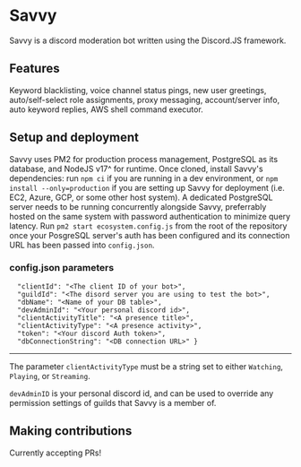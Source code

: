 # Savvy

Savvy is a discord moderation bot written using the Discord.JS framework.

## Features

Keyword blacklisting, voice channel status pings, new user greetings, auto/self-select role assignments, proxy messaging, account/server info, auto keyword replies, AWS shell command executor.

## Setup and deployment

Savvy uses PM2 for production process management, PostgreSQL as its database, and NodeJS v17^ for runtime. Once cloned, install Savvy's dependencies: run `npm ci` if you are running in a dev environment, or `npm install --only=production` if you are setting up Savvy for deployment (i.e. EC2, Azure, GCP, or some other host system). A dedicated PostgreSQL server needs to be running concurrently alongside Savvy, preferrably hosted on the same system with password authentication to minimize query latency. Run `pm2 start ecosystem.config.js` from the root of the repository once your PosgreSQL server's auth has been configured and its connection URL has been passed into `config.json`.

### config.json parameters

```{
  "clientId": "<The client ID of your bot>",
  "guildId": "<The disord server you are using to test the bot>",
  "dbName": "<Name of your DB table>",
  "devAdminId": "<Your personal discord id>",
  "clientActivityTitle": "<A presence title>",
  "clientActivityType": "<A presence activity>",
  "token": "<Your discord Auth token>",
  "dbConnectionString": "<DB connection URL>" }
```

---

The parameter `clientActivityType` must be a string set to either `Watching`, `Playing`, or `Streaming`.

`devAdminID` is your personal discord id, and can be used to override any permission settings of guilds that Savvy is a member of.

## Making contributions

Currently accepting PRs!
